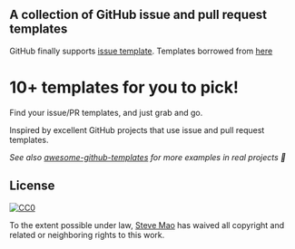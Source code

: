 ## A collection of GitHub issue and pull request templates

GitHub finally supports [issue template](https://github.com/blog/2111-issue-and-pull-request-templates).
Templates borrowed from [here](https://github.com/stevemao/github-issue-templates)

# 10+ templates for you to pick!

Find your issue/PR templates, and just grab and go.

Inspired by excellent GitHub projects that use issue and pull request templates.

*See also [awesome-github-templates](https://github.com/devspace/awesome-github-templates) for more examples in real projects :tada:*

## License

[![CC0](https://i.creativecommons.org/p/zero/1.0/88x31.png)](https://creativecommons.org/publicdomain/zero/1.0/)

To the extent possible under law, [Steve Mao](https://github.com/stevemao) has waived all copyright and related or neighboring rights to this work.
